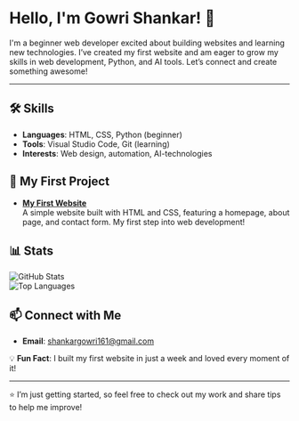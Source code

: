 # Hello, I'm Gowri Shankar! 👋

I'm a beginner web developer excited about building websites and learning new technologies. I’ve created my first website and am eager to grow my skills in web development, Python, and AI tools. Let’s connect and create something awesome!

---

## 🛠️ Skills
- **Languages**: HTML, CSS, Python (beginner)
- **Tools**: Visual Studio Code, Git (learning)
- **Interests**: Web design, automation, AI-technologies

## 🌟 My First Project
- **[My First Website](https://github.com/yourusername/my-first-website)**  
  A simple website built with HTML and CSS, featuring a homepage, about page, and contact form. My first step into web development!

## 📊 Stats
![GitHub Stats](https://github-readme-stats.vercel.app/api?username=gowrishankar117&show_icons=true&theme=light)  
![Top Languages](https://github-readme-stats.vercel.app/api/top-langs/?username=gowrishankar117&layout=compact&theme=light)

## 📫 Connect with Me
- **Email**: shankargowri161@gmail.com


💡 **Fun Fact**: I built my first website in just a week and loved every moment of it!

---

⭐️ I’m just getting started, so feel free to check out my work and share tips to help me improve!
